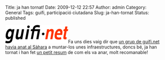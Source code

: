 Title: ja han tornat!
Date: 2009-12-12 22:57
Author: admin
Category: General
Tags: guifi, participació ciutadana
Slug: ja-han-tornat
Status: published

<img src="./wp-content/uploads/2007/10/logo-guifi.png" title="logo guifi" class="alignright size-full wp-image-220" width="200" height="58" alt="logo guifi" />Fa uns dies vaig dir que [un grup de guifi.net havia anat al Sàhara](http://gil.badall.net/?p=747) a muntar-los unes infraestructures, doncs bé, ja han tornat i han fet [un petit resum](http://guifi.net/node/26855) de com els va anar, molt recomanable!
